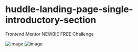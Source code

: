 # huddle-landing-page-single-introductory-section
Frontend Mentor NEWBIE FREE Challenge

![image](https://user-images.githubusercontent.com/119393713/205480400-f7c1ef7e-e5c0-4d15-a877-64d58b7350d5.png)
![image](https://user-images.githubusercontent.com/119393713/205480418-a4e7efa0-31f2-4a39-9c34-5e7bbefdfad2.png)
